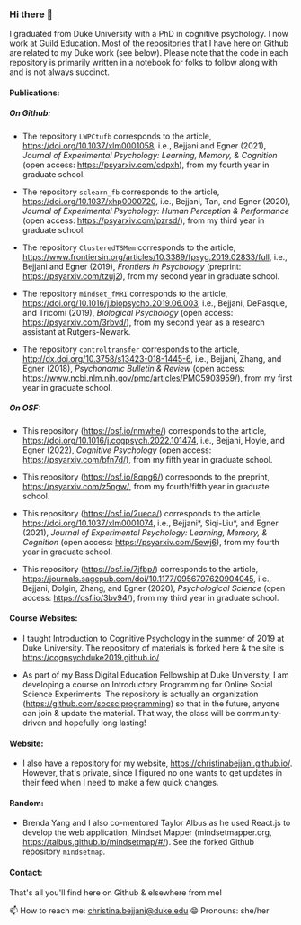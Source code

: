 ### Hi there 👋

I graduated from Duke University with a PhD in cognitive psychology. I now work at Guild Education. Most of the repositories that I have here on Github are related to my Duke work (see below). Please note that the code in each repository is primarily written in a notebook for folks to follow along with and is not always succinct.

#### Publications:

##### On Github:

* The repository `LWPCtufb` corresponds to the article, https://doi.org/10.1037/xlm0001058, i.e., Bejjani and Egner (2021), *Journal of Experimental Psychology: Learning, Memory, & Cognition* (open access: https://psyarxiv.com/cdpxh), from my fourth year in graduate school.

* The repository `sclearn_fb` corresponds to the article, https://doi.org/10.1037/xhp0000720, i.e., Bejjani, Tan, and Egner (2020), *Journal of Experimental Psychology: Human Perception & Performance* (open access: https://psyarxiv.com/pzrsd/), from my third year in graduate school.

* The repository `ClusteredTSMem` corresponds to the article, https://www.frontiersin.org/articles/10.3389/fpsyg.2019.02833/full, i.e., Bejjani and Egner (2019), *Frontiers in Psychology* (preprint: https://psyarxiv.com/tzuj2), from my second year in graduate school.

* The repository `mindset_fMRI` corresponds to the article, https://doi.org/10.1016/j.biopsycho.2019.06.003, i.e., Bejjani, DePasque, and Tricomi (2019), *Biological Psychology* (open access: https://psyarxiv.com/3rbvd/), from my second year as a research assistant at Rutgers-Newark.

* The repository `controltransfer` corresponds to the article, http://dx.doi.org/10.3758/s13423-018-1445-6, i.e., Bejjani, Zhang, and Egner (2018), *Psychonomic Bulletin & Review* (open access: https://www.ncbi.nlm.nih.gov/pmc/articles/PMC5903959/), from my first year in graduate school.

##### On OSF:

* This repository (https://osf.io/nmwhe/) corresponds to the article, https://doi.org/10.1016/j.cogpsych.2022.101474, i.e., Bejjani, Hoyle, and Egner (2022), *Cognitive Psychology* (open access: https://psyarxiv.com/bfn7d/), from my fifth year in graduate school.

* This repository (https://osf.io/8qpg6/) corresponds to the preprint, https://psyarxiv.com/z5ngw/, from my fourth/fifth year in graduate school.

* This repository (https://osf.io/2ueca/) corresponds to the article, https://doi.org/10.1037/xlm0001074, i.e., Bejjani*, Siqi-Liu*, and Egner (2021), *Journal of Experimental Psychology: Learning, Memory, & Cognition* (open access: https://psyarxiv.com/5ewj6), from my fourth year in graduate school.

* This repository (https://osf.io/7jfbp/) corresponds to the article, https://journals.sagepub.com/doi/10.1177/0956797620904045, i.e., Bejjani, Dolgin, Zhang, and Egner (2020), *Psychological Science* (open access: https://osf.io/3bv94/), from my third year in graduate school.

#### Course Websites:

* I taught Introduction to Cognitive Psychology in the summer of 2019 at Duke University. The repository of materials is forked here & the site is https://cogpsychduke2019.github.io/

* As part of my Bass Digital Education Fellowship at Duke University, I am developing a course on Introductory Programming for Online Social Science Experiments. The repository is actually an organization (https://github.com/socsciprogramming) so that in the future, anyone can join & update the material. That way, the class will be community-driven and hopefully long lasting!

#### Website:

* I also have a repository for my website, https://christinabejjani.github.io/. However, that's private, since I figured no one wants to get updates in their feed when I need to make a few quick changes.

#### Random:

* Brenda Yang and I also co-mentored Taylor Albus as he used React.js to develop the web application, Mindset Mapper (mindsetmapper.org, https://talbus.github.io/mindsetmap/#/). See the forked Github repository `mindsetmap`.

#### Contact:

That's all you'll find here on Github & elsewhere from me!

📫 How to reach me: christina.bejjani@duke.edu
😄 Pronouns: she/her
